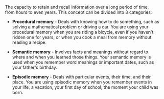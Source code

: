 The capacity to retain and recall information over a long period of time, from hours to even years. This concept can be divided into 3 categories:

- **Procedural memory** - Deals with knowing how to do something, such as solving a mathematical problem or driving a car. You are using your procedural memory when you are riding a bicycle, even if you haven't ridden one for years; or when you cook a meal from memory without reading a recipe.

- **Semantic memory** - Involves facts and meanings without regard to where and when you learned those things. Your semantic memory is used when you remember word meanings or important dates, such as your father's birthday.

- **Episodic memory** - Deals with particular events, their time, and their place. You are using episodic memory when you remember events in your life; a vacation, your first day of school, the moment your child was born. 